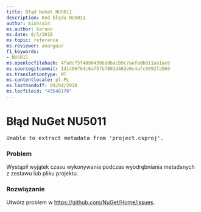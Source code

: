 ```yaml
---
title: Błąd NuGet NU5011
description: Kod błędu NU5011
author: mishra14
ms.author: karann
ms.date: 8/3/2018
ms.topic: reference
ms.reviewer: anangaur
f1_keywords:
- NU5011
ms.openlocfilehash: 4fa0cf5f4890439bddbacb9c7aefedb911aa1ac6
ms.sourcegitcommit: 1d1406764c6af5fb7801d462e0c4afc9092fa569
ms.translationtype: MT
ms.contentlocale: pl-PL
ms.lasthandoff: 09/04/2018
ms.locfileid: "43548170"
---
```

# <a name="nuget-error-nu5011"></a>Błąd NuGet NU5011
<pre>Unable to extract metadata from 'project.csproj'.</pre>

### <a name="issue"></a>Problem

Wystąpił wyjątek czasu wykonywania podczas wyodrębniania metadanych z zestawu lub pliku projektu.


### <a name="solution"></a>Rozwiązanie

Utwórz problem w https://github.com/NuGet/Home/issues.

